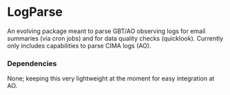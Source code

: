 # LogParse 
An evolving package meant to parse GBT/AO observing logs for email summaries (via cron jobs) and for data quality checks (quicklook).
Currently only includes capabilities to parse CIMA logs (AO).

### Dependencies

None; keeping this very lightweight at the moment for easy integration at AO.
